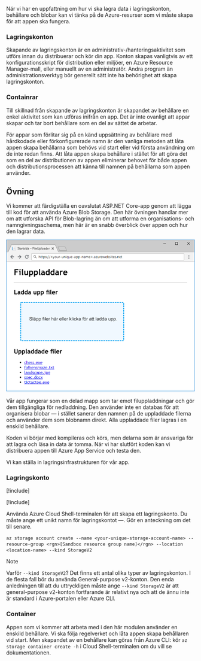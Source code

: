 När vi har en uppfattning om hur vi ska lagra data i lagringskonton, behållare och blobar kan vi tänka på de Azure-resurser som vi måste skapa för att appen ska fungera.

### <a name="storage-accounts"></a>Lagringskonton

Skapande av lagringskonton är en administrativ-/hanteringsaktivitet som utförs innan du distribuerar och kör din app. Konton skapas vanligtvis av ett konfigurationsskript för distribution eller miljöer, en Azure Resource Manager-mall, eller manuellt av en administratör. Andra program än administrationsverktyg bör generellt sätt inte ha behörighet att skapa lagringskonton.

### <a name="containers"></a>Containrar

Till skillnad från skapande av lagringskonton är skapandet av behållare en enkel aktivitet som kan utföras inifrån en app. Det är inte ovanligt att appar skapar och tar bort behållare som en del av sättet de arbetar.

För appar som förlitar sig på en känd uppsättning av behållare med hårdkodade eller förkonfigurerade namn är den vanliga metoden att låta appen skapa behållarna som behövs vid start eller vid första användning om de inte redan finns. Att låta appen skapa behållare i stället för att göra det som en del av distributionen av appen eliminerar behovet för både appen och distributionsprocessen att känna till namnen på behållarna som appen använder.

## <a name="exercise"></a>Övning

Vi kommer att färdigställa en oavslutat ASP.NET Core-app genom att lägga till kod för att använda Azure Blob Storage. Den här övningen handlar mer om att utforska API för Blob-lagring än om att utforma en organisations- och namngivningsschema, men här är en snabb överblick över appen och hur den lagrar data.

![Skärmbild av webbappen FileUploader](../media/4-fileuploader-with-files.PNG)

Vår app fungerar som en delad mapp som tar emot filuppladdningar och gör dem tillgängliga för nedladdning. Den använder inte en databas för att organisera blobar &mdash; i stället sanerar den namnen på de uppladdade filerna och använder dem som blobnamn direkt. Alla uppladdade filer lagras i en enskild behållare.

Koden vi börjar med kompileras och körs, men delarna som är ansvariga för att lagra och läsa in data är tomma. När vi har slutfört koden kan vi distribuera appen till Azure App Service och testa den.

Vi kan ställa in lagringsinfrastrukturen för vår app.

### <a name="storage-account"></a>Lagringskonto

[!include[](../../../includes/azure-sandbox-activate.md)]

[!include[](../../../includes/azure-sandbox-regions-first-mention-note.md)]

Använda Azure Cloud Shell-terminalen för att skapa ett lagringskonto. Du måste ange ett unikt namn för lagringskontot &mdash;. Gör en anteckning om det till senare.

```console
az storage account create --name <your-unique-storage-account-name> --resource-group <rgn>[Sandbox resource group name]</rgn> --location <location-name> --kind StorageV2
```

> [!NOTE]
> Varför `--kind StorageV2`? Det finns ett antal olika typer av lagringskonton. I de flesta fall bör du använda General-purpose v2-konton. Den enda anledningen till att du uttryckligen måste ange `--kind StorageV2` är att general-purpose v2-konton fortfarande är relativt nya och att de ännu inte är standard i Azure-portalen eller Azure CLI.

### <a name="container"></a>Container

Appen som vi kommer att arbeta med i den här modulen använder en enskild behållare. Vi ska följa regelverket och låta appen skapa behållaren vid start. Men skapandet av en behållare kan göras från Azure CLI: kör `az storage container create -h` i Cloud Shell-terminalen om du vill se dokumentationen.